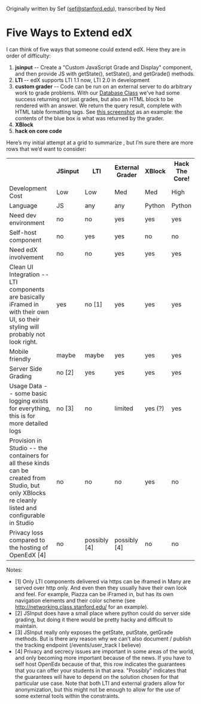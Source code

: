 Originally written by Sef (<sef@stanford.edu>), transcribed by Ned

# Five Ways to Extend edX

I can think of five ways that someone could extend edX.  Here they are in order of difficulty:

1. **jsinput** -- Create a "Custom JavaScript Grade and Display" component, and then provide JS with getState(), setState(), and getGrade() methods.
2. **LTI** -- edX supports LTI 1.1 now, LTI 2.0 in development
3. **custom grader** -- Code can be run on an external server to do arbitrary work to grade problems.  With our [Database Class](http://db.class.stanford.edu/) we've had some success returning not just grades, but also an HTML block to be rendered with an answer.  We return the query result, complete with HTML table formatting tags.  See [this screenshot](image/dbclass_external_grader.png) as an example: the contents of the blue box is what was returned by the grader.
4. **XBlock**
5. **hack on core code**

Here’s my initial attempt at a grid to summarize , but I’m sure there are more rows that we’d want to consider:

<table>
<tr>
<th>&nbsp;</th>
<th>JSinput</th>
<th>LTI</th>
<th>External Grader</th>
<th>XBlock</th>
<th>Hack The Core!</th>
</tr>
<tr>
<td>Development Cost</td>
<td>Low</td>
<td>Low</td>
<td>Med</td>
<td>Med</td>
<td>High</td>
</tr>
<tr>
<td>Language</td>
<td>JS</td>
<td>any</td>
<td>any</td>
<td>Python</td>
<td>Python</td>
</tr>
<tr>
<td>Need dev environment</td>
<td>no</td>
<td>no</td>
<td>yes</td>
<td>yes</td>
<td>yes</td>
</tr>
<tr>
<td>Self-host component</td>
<td>no</td>
<td>yes</td>
<td>yes</td>
<td>no</td>
<td>no</td>
</tr>
<tr>
<td>Need edX involvement</td>
<td>no</td>
<td>no</td>
<td>yes</td>
<td>yes</td>
<td>yes</td>
</tr>
<tr>
<td>Clean UI Integration -- LTI components are basically iFramed in with their own UI, so their styling will probably not look right.</td>
<td>yes</td>
<td>no [1]</td>
<td>yes</td>
<td>yes</td>
<td>yes</td>
</tr>
<tr>
<td>Mobile friendly</td>
<td>maybe</td>
<td>maybe</td>
<td>yes</td>
<td>yes</td>
<td>yes</td>
</tr>
<tr>
<td>Server Side Grading</td>
<td>no [2]</td>
<td>yes</td>
<td>yes</td>
<td>yes</td>
<td>yes</td>
</tr>
<tr>
<td>Usage Data -- some basic logging exists for everything, this is for more detailed logs</td>
<td>no [3]</td>
<td>no</td>
<td>limited</td>
<td>yes (?)</td>
<td>yes</td>
</tr>
<tr>
<td>Provision in Studio -- the containers for all these kinds can be created from Studio, but only XBlocks re cleanly listed and configurable in Studio</td>
<td>no</td>
<td>no</td>
<td>no</td>
<td>yes</td>
<td>no</td>
</tr>
<tr>
<td>Privacy loss compared to the hosting of OpenEdX [4]</td>
<td>no</td>
<td>possibly [4]</td>
<td>possibly [4]</td>
<td>no</td>
<td>no</td>
</tr>
</table>


Notes:
* [1] Only LTI components delivered via https can be iframed in  Many are served over http only.  And even then they usually have their own look and feel.  For example, Piazza can be iFramed in, but has its own navigation elements and their color scheme (see <http://networking.class.stanford.edu/> for an example).
* [2] JSInput does have a small place where python could do server side grading, but doing it there would be pretty hacky and difficult to maintain. 
* [3] JSInput really only exposes the getState, putState, getGrade methods.  But is there any reason why we can’t also document / publish the tracking endpoint (/events/user_track I believe)
* [4] Privacy and secrecy issues are important in some areas of the world, and only becoming more important because of the news. If you have to self host OpenEdx because of that, this row indicates the guarantees that you can offer your students in that area. "Possibly" indicates that the guarantees will have to depend on the solution chosen for that particular use case. Note that both LTI and external graders allow for anonymization, but this might not be enough to allow for the use of some external tools within the constraints. 
